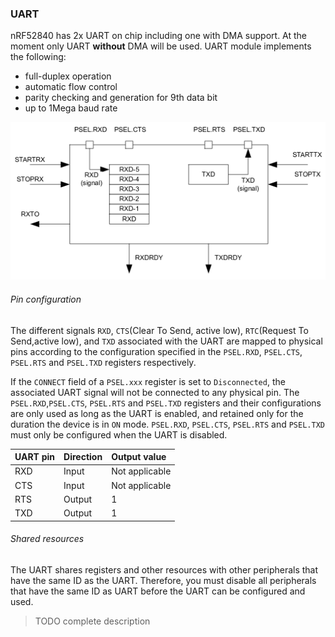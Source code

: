 ### UART

nRF52840 has 2x UART on chip including one with DMA support. At the moment only
UART **without** DMA will be used. UART module implements the following:
* full-duplex operation
* automatic flow control
* parity checking and generation for 9th data bit
* up to 1Mega baud rate

![UART module](images/uart_config.png)

###### Pin configuration
The different signals `RXD`, `CTS`(Clear To Send, active low), `RTC`(Request
To Send,active low), and `TXD` associated with the UART are mapped to physical
pins according to the configuration specified in the `PSEL.RXD`, `PSEL.CTS`,
`PSEL.RTS` and `PSEL.TXD` registers respectively.

If the `CONNECT` field of a `PSEL.xxx` register is set to `Disconnected`, the
associated UART signal will not be connected to any physical pin. The
`PSEL.RXD`,`PSEL.CTS`, `PSEL.RTS` and `PSEL.TXD` registers and their
configurations are only used as long as the UART is enabled, and retained only
for the duration the device is in `ON` mode. `PSEL.RXD`, `PSEL.CTS`,
`PSEL.RTS` and `PSEL.TXD` must only be configured when the UART is disabled.

| UART pin | Direction | Output value   |
|:-------- |:--------- |:-------------- |
| RXD      | Input     | Not applicable |
| CTS      | Input     | Not applicable |
| RTS      | Output    | 1              |
| TXD      | Output    | 1              |

###### Shared resources
The UART shares registers and other resources with other peripherals that have
the same ID as the UART. Therefore, you must disable all peripherals that have
the same ID as UART before the UART can be configured and used.

> TODO complete description
